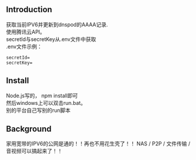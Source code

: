 ## Introduction  
获取当前IPV6并更新到dnspod的AAAA记录.  
使用腾讯云API。  
secretId与secretKey从.env文件中获取  
.env文件示例：  
```
secretId=
secretKey=
```  

## Install
Node.js写的， npm install即可  
然后windows上可以双击run.bat。  
别的平台自己写别的run脚本  

## Background  
家用宽带的IPV6的公网是通的！！再也不用花生壳了！！
NAS / P2P / 文件传输 / 音视频可以搞起来了！！